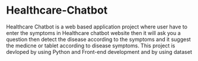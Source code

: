 # Healthcare-Chatbot
Healthcare Chatbot is a web based application project where user have to enter the symptoms in Healthcare chatbot website then it will ask you a question then detect the  disease according to the symptoms and it suggest the medicne or tablet according to disease symptoms. 
This project is devloped by using Python and Front-end development and by using  dataset

